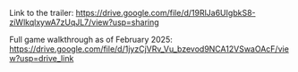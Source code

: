 Link to the trailer: https://drive.google.com/file/d/19RlJa6UIgbkS8-ziWlkqlxywA7zUqJL7/view?usp=sharing 

Full game walkthrough as of February 2025: https://drive.google.com/file/d/1jyzCjVRv_Vu_bzevod9NCA12VSwaOAcF/view?usp=drive_link
